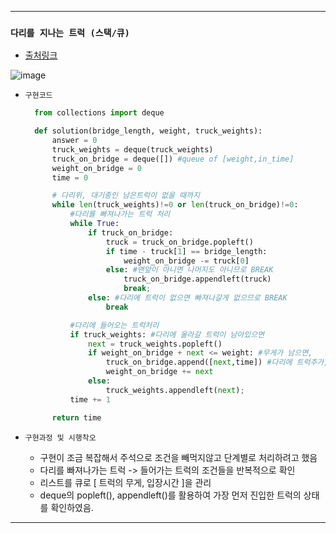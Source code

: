 
---------------------------------------
### `다리를 지나는 트럭 (스택/큐)` 
  - [출처링크](https://programmers.co.kr/learn/courses/30/lessons/42583)


![image](https://user-images.githubusercontent.com/15559593/132708371-5a11152a-01e5-4c57-bd45-8b4928f4f9ef.png)
  
  
  - `구현코드`
    ```Python
      from collections import deque

      def solution(bridge_length, weight, truck_weights):
          answer = 0
          truck_weights = deque(truck_weights)
          truck_on_bridge = deque([]) #queue of [weight,in_time]
          weight_on_bridge = 0
          time = 0

          # 다리위, 대기중인 남은트럭이 없을 때까지
          while len(truck_weights)!=0 or len(truck_on_bridge)!=0:
              #다리를 빠져나가는 트럭 처리
              while True:
                  if truck_on_bridge:
                      truck = truck_on_bridge.popleft()
                      if time - truck[1] == bridge_length:
                          weight_on_bridge -= truck[0]
                      else: #맨앞이 아니면 나머지도 아니므로 BREAK
                          truck_on_bridge.appendleft(truck)
                          break;
                  else: #다리에 트럭이 없으면 빠져나갈게 없으므로 BREAK
                      break

              #다리에 들어오는 트럭처리
              if truck_weights: #다리에 올라갈 트럭이 남아있으면
                  next = truck_weights.popleft()
                  if weight_on_bridge + next <= weight: #무게가 남으면,
                      truck_on_bridge.append([next,time]) #다리에 트럭추가, 시간기록, 무게추가
                      weight_on_bridge += next  
                  else:
                      truck_weights.appendleft(next);
              time += 1

          return time
    ```
    
  - `구현과정 및 시행착오`
      - 구현이 조금 복잡해서 주석으로 조건을 빼먹지않고 단계별로 처리하려고 했음
      - 다리를 빠져나가는 트럭 -> 들어가는 트럭의 조건들을 반복적으로 확인
      - 리스트를 큐로 [ 트럭의 무게, 입장시간 ]을 관리
      - deque의 popleft(), appendleft()를 활용하여 가장 먼저 진입한 트럭의 상태를 확인하였음.
---------------------------------------
